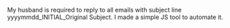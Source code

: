 My husband is required to reply to all emails with subject line yyyymmdd_INITIAL_Original Subject. I made a simple JS tool to automate it.
